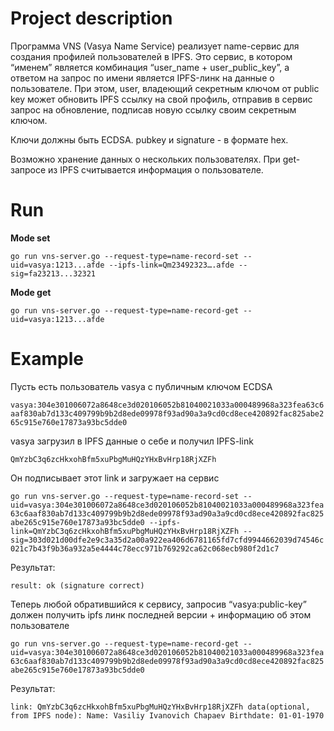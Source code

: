 # **Project description**

Программа VNS (Vasya Name Service) реализует name-сервис для создания профилей пользователей в IPFS. Это сервис, в котором “именем” является комбинация “user_name + user_public_key”, а ответом на запрос по имени является IPFS-линк на данные о пользователе. При этом, user, владеющий секретным ключом от public key может обновить IPFS ссылку на свой профиль, отправив в сервис запрос на обновление, подписав новую ссылку своим секретным ключом. 

Ключи должны быть ECDSA.
pubkey и signature - в формате hex.

Возможно хранение данных о нескольких пользователях.
При get-запросе из IPFS считывается информация о пользователе.

# **Run**

**Mode set**

`go run vns-server.go --request-type=name-record-set --uid=vasya:1213...afde --ipfs-link=Qm23492323….afde --sig=fa23213...32321`

**Mode get**

`go run vns-server.go --request-type=name-record-get --uid=vasya:1213...afde`

# **Example**

Пусть есть пользователь vasya с публичным ключом ECDSA 

`vasya:304e301006072a8648ce3d020106052b81040021033a000489968a323fea63c6aaf830ab7d133c409799b9b2d8ede09978f93ad90a3a9cd0cd8ece420892fac825abe265c915e760e17873a93bc5dde0`

vasya загрузил в IPFS данные о себе и получил IPFS-link

`QmYzbC3q6zcHkxohBfm5xuPbgMuHQzYHxBvHrp18RjXZFh`

Он подписывает этот link и загружает на сервис

`go run vns-server.go --request-type=name-record-set --uid=vasya:304e301006072a8648ce3d020106052b81040021033a000489968a323fea63c6aaf830ab7d133c409799b9b2d8ede09978f93ad90a3a9cd0cd8ece420892fac825abe265c915e760e17873a93bc5dde0 --ipfs-link=QmYzbC3q6zcHkxohBfm5xuPbgMuHQzYHxBvHrp18RjXZFh --sig=303d021d00dfe2e9c3a35d2a00a922ea406d6781165fd7cfd9944662039d74546c021c7b43f9b36a932a5e4444c78ecc971b769292ca62c068ecb980f2d1c7` 

Результат:

`result: ok (signature correct)`

Теперь любой обратившийся к сервису, запросив “vasya:public-key” должен получить ipfs линк последней версии + информацию об этом пользователе

`go run vns-server.go --request-type=name-record-get --uid=vasya:304e301006072a8648ce3d020106052b81040021033a000489968a323fea63c6aaf830ab7d133c409799b9b2d8ede09978f93ad90a3a9cd0cd8ece420892fac825abe265c915e760e17873a93bc5dde0`

Результат:

`link: QmYzbC3q6zcHkxohBfm5xuPbgMuHQzYHxBvHrp18RjXZFh
 data(optional, from IPFS node):
 Name: Vasiliy Ivanovich Chapaev
 Birthdate: 01-01-1970`

